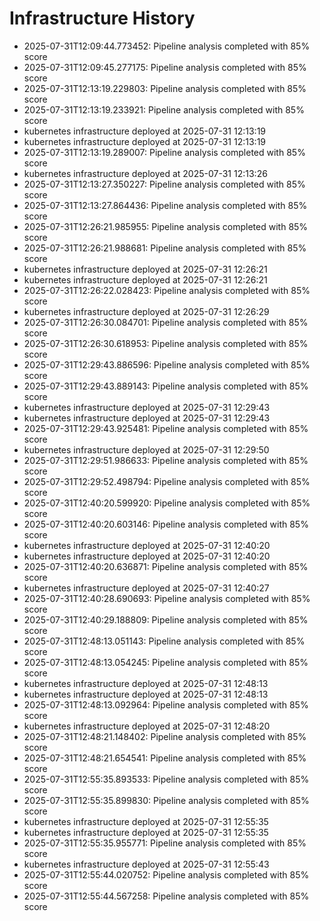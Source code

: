 # Infrastructure History

- 2025-07-31T12:09:44.773452: Pipeline analysis completed with 85% score
- 2025-07-31T12:09:45.277175: Pipeline analysis completed with 85% score
- 2025-07-31T12:13:19.229803: Pipeline analysis completed with 85% score
- 2025-07-31T12:13:19.233921: Pipeline analysis completed with 85% score
- kubernetes infrastructure deployed at 2025-07-31 12:13:19
- kubernetes infrastructure deployed at 2025-07-31 12:13:19
- 2025-07-31T12:13:19.289007: Pipeline analysis completed with 85% score
- kubernetes infrastructure deployed at 2025-07-31 12:13:26
- 2025-07-31T12:13:27.350227: Pipeline analysis completed with 85% score
- 2025-07-31T12:13:27.864436: Pipeline analysis completed with 85% score
- 2025-07-31T12:26:21.985955: Pipeline analysis completed with 85% score
- 2025-07-31T12:26:21.988681: Pipeline analysis completed with 85% score
- kubernetes infrastructure deployed at 2025-07-31 12:26:21
- kubernetes infrastructure deployed at 2025-07-31 12:26:21
- 2025-07-31T12:26:22.028423: Pipeline analysis completed with 85% score
- kubernetes infrastructure deployed at 2025-07-31 12:26:29
- 2025-07-31T12:26:30.084701: Pipeline analysis completed with 85% score
- 2025-07-31T12:26:30.618953: Pipeline analysis completed with 85% score
- 2025-07-31T12:29:43.886596: Pipeline analysis completed with 85% score
- 2025-07-31T12:29:43.889143: Pipeline analysis completed with 85% score
- kubernetes infrastructure deployed at 2025-07-31 12:29:43
- kubernetes infrastructure deployed at 2025-07-31 12:29:43
- 2025-07-31T12:29:43.925481: Pipeline analysis completed with 85% score
- kubernetes infrastructure deployed at 2025-07-31 12:29:50
- 2025-07-31T12:29:51.986633: Pipeline analysis completed with 85% score
- 2025-07-31T12:29:52.498794: Pipeline analysis completed with 85% score
- 2025-07-31T12:40:20.599920: Pipeline analysis completed with 85% score
- 2025-07-31T12:40:20.603146: Pipeline analysis completed with 85% score
- kubernetes infrastructure deployed at 2025-07-31 12:40:20
- kubernetes infrastructure deployed at 2025-07-31 12:40:20
- 2025-07-31T12:40:20.636871: Pipeline analysis completed with 85% score
- kubernetes infrastructure deployed at 2025-07-31 12:40:27
- 2025-07-31T12:40:28.690693: Pipeline analysis completed with 85% score
- 2025-07-31T12:40:29.188809: Pipeline analysis completed with 85% score
- 2025-07-31T12:48:13.051143: Pipeline analysis completed with 85% score
- 2025-07-31T12:48:13.054245: Pipeline analysis completed with 85% score
- kubernetes infrastructure deployed at 2025-07-31 12:48:13
- kubernetes infrastructure deployed at 2025-07-31 12:48:13
- 2025-07-31T12:48:13.092964: Pipeline analysis completed with 85% score
- kubernetes infrastructure deployed at 2025-07-31 12:48:20
- 2025-07-31T12:48:21.148402: Pipeline analysis completed with 85% score
- 2025-07-31T12:48:21.654541: Pipeline analysis completed with 85% score
- 2025-07-31T12:55:35.893533: Pipeline analysis completed with 85% score
- 2025-07-31T12:55:35.899830: Pipeline analysis completed with 85% score
- kubernetes infrastructure deployed at 2025-07-31 12:55:35
- kubernetes infrastructure deployed at 2025-07-31 12:55:35
- 2025-07-31T12:55:35.955771: Pipeline analysis completed with 85% score
- kubernetes infrastructure deployed at 2025-07-31 12:55:43
- 2025-07-31T12:55:44.020752: Pipeline analysis completed with 85% score
- 2025-07-31T12:55:44.567258: Pipeline analysis completed with 85% score
